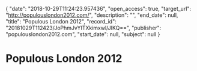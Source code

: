 {
  "date": "2018-10-29T11:24:23.957436", 
  "open_access": true, 
  "target_url": "http://populouslondon2012.com/", 
  "description": "", 
  "end_date": null, 
  "title": "Populous London 2012", 
  "record_id": "20181029T112423/JoPhmJvYITXkimxwl/JIKQ==", 
  "publisher": "populouslondon2012.com", 
  "start_date": null, 
  "subject": null
}

# Populous London 2012

